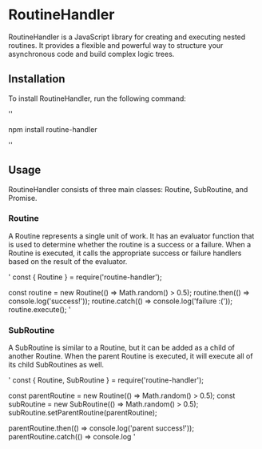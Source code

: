 # RoutineHandler
RoutineHandler is a JavaScript library for creating and executing nested routines. It provides a flexible and powerful way to structure your asynchronous code and build complex logic trees.

## Installation
To install RoutineHandler, run the following command:

''

npm install routine-handler

''

## Usage
RoutineHandler consists of three main classes: Routine, SubRoutine, and Promise.

### Routine
A Routine represents a single unit of work. It has an evaluator function that is used to determine whether the routine is a success or a failure. When a Routine is executed, it calls the appropriate success or failure handlers based on the result of the evaluator.

'
const { Routine } = require('routine-handler');

const routine = new Routine(() => Math.random() > 0.5);
routine.then(() => console.log('success!'));
routine.catch(() => console.log('failure :('));
routine.execute();
'

### SubRoutine
A SubRoutine is similar to a Routine, but it can be added as a child of another Routine. When the parent Routine is executed, it will execute all of its child SubRoutines as well.

'
const { Routine, SubRoutine } = require('routine-handler');

const parentRoutine = new Routine(() => Math.random() > 0.5);
const subRoutine = new SubRoutine(() => Math.random() > 0.5);
subRoutine.setParentRoutine(parentRoutine);

parentRoutine.then(() => console.log('parent success!'));
parentRoutine.catch(() => console.log
'
